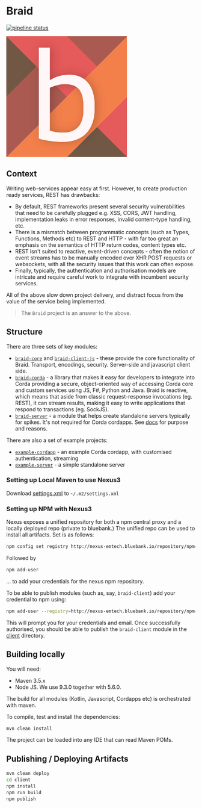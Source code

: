 # Braid

[![pipeline status](https://gitlab.bluebank.io/em-tech/braid/badges/master/pipeline.svg)](https://gitlab.bluebank.io/em-tech/braid/commits/master)

![logo](art/logo-small.png)

## Context

Writing web-services appear easy at first. However, to create production ready services, REST has drawbacks:

* By default, REST frameworks present several security vulnerabilities that need to be carefully plugged e.g. XSS, CORS, JWT handling, implementation leaks in error responses, invalid content-type handling, etc.
* There is a mismatch between programmatic concepts (such as Types, Functions, Methods etc) to REST and HTTP - with far too great an emphasis on the semantics of HTTP return codes, content types etc.
* REST isn't suited to reactive, event-driven concepts - often the notion of event streams has to be manually encoded over XHR POST requests or websockets, with all the security issues that this work can often expose.
* Finally, typically, the authentication and authorisation models are intricate and require careful work to integrate with incumbent security services.

All of the above slow down project delivery, and distract focus from the value of the service being implemented.

> The `Braid` project is an answer to the above.

## Structure

There are three sets of key modules:

* [`braid-core`](braid-core) and [`braid-client-js`](braid-client-js) - these provide the core functionality of Braid. Transport, encodings, security. Server-side and javascript client side. 
* [`braid-corda`](braid-corda) - a library that makes it easy for developers to integrate into Corda providing a secure, object-oriented way of accessing Corda core and custom services using JS, F#, Python and Java. Braid is reactive, which means that aside from classic request-response invocations (eg. REST), it can stream results, making it easy to write applications that respond to transactions (eg. SockJS).
* [`braid-server`](braid-server) - a module that helps create standalone servers typically for spikes. It's not required for Corda cordapps. See [docs](braid-server/README.md) for purpose and reasons.

There are also a set of example projects:

* [`example-cordapp`](example-cordapp) - an example Corda cordapp, with customised authentication, streaming
* [`example-server`](example-server) - a simple standalone server 

### Setting up Local Maven to use Nexus3

Download <a href="https://gitlab.bluebank.io/em-tech/braid/raw/master/maven/settings.xml" download>settings.xml</a> to `~/.m2/settings.xml`

### Setting up NPM with Nexus3

Nexus exposes a unified repository for both a npm central proxy and a locally deployed repo (private to bluebank.)
The unified repo can be used to install all artifacts. Set is as follows:

```bash
npm config set registry http://nexus-emtech.bluebank.io/repository/npm-bluebank-group/
```
Followed by

```bash
npm add-user
```
... to add your credentials for the nexus npm repository.

To be able to publish modules (such as, say, `braid-client`) add your credential to npm using:

```bash
npm add-user --registry=http://nexus-emtech.bluebank.io/repository/npm-local/
```

This will prompt you for your credentials and email. Once successfully authorised, you should be able to publish the 
`braid-client` module in the [client](client) directory.

## Building locally

You will need:

* Maven 3.5.x
* Node JS. We use 9.3.0 together with 5.6.0.


The build for all modules (Kotlin, Javascript, Cordapps etc) is orchestrated with maven.

To compile, test and install the dependencies:

```bash
mvn clean install
```

The project can be loaded into any IDE that can read Maven POMs.

## Publishing / Deploying Artifacts

```bash 
mvn clean deploy
cd client
npm install
npm run build
npm publish
```




